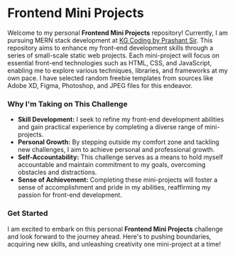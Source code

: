 # Frontend Mini Projects

Welcome to my personal **Frontend Mini Projects** repository! Currently, I am pursuing MERN stack development at [KG Coding by Prashant Sir](https://www.kgcoding.in/). This repository aims to enhance my front-end development skills through a series of small-scale static web projects. Each mini-project will focus on essential front-end technologies such as HTML, CSS, and JavaScript, enabling me to explore various techniques, libraries, and frameworks at my own pace. I have selected random freebie templates from sources like Adobe XD, Figma, Photoshop, and JPEG files for this endeavor.

### Why I'm Taking on This Challenge

- **Skill Development:** I seek to refine my front-end development abilities and gain practical experience by completing a diverse range of mini-projects.
- **Personal Growth:** By stepping outside my comfort zone and tackling new challenges, I aim to achieve personal and professional growth.
- **Self-Accountability:** This challenge serves as a means to hold myself accountable and maintain commitment to my goals, overcoming obstacles and distractions.
- **Sense of Achievement:** Completing these mini-projects will foster a sense of accomplishment and pride in my abilities, reaffirming my passion for front-end development.

### Get Started

I am excited to embark on this personal **Frontend Mini Projects** challenge and look forward to the journey ahead. Here's to pushing boundaries, acquiring new skills, and unleashing creativity one mini-project at a time!
